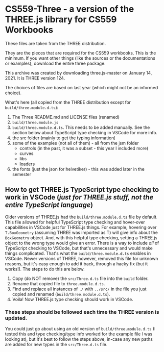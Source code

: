 ﻿# CS559-Three - a version of the THREE.js library for CS559 Workbooks

These files are taken from the THREE distribution.

They are the pieces that are required for the CS559 workbooks. This is the minimum.
If you want other things (like the sources or the documentations or examples), download the entire three package.

This archive was created by downloading three.js-master on January 14, 2021.
It is THREE version 124.

The choices of files are based on last year (which might not be an informed choice).

What's here (all copied from the THREE distribution except for `build/three.module.d.ts`):

1. The Three README.md and LICENSE files (renamed)
1. `build/three.module.js`
1. `build/three.module.d.ts`. This needs to be added manually. See the section below about TypeScript type checking in VSCode for more info.
1. the src folder (mainly to get the typing information)
1. some of the examples (not all of them) - all from the jsm folder
   - controls (in the past, it was a subset - this year I included more)
   - curves
   - libs
   - loaders
1. the fonts (just the json for helvetiker) - this was added later in the semester

## How to get THREE.js TypeScript type checking to work in VSCode (_just for THREE.js stuff, not the entire TypeScript language_)

Older versions of THREE.js had the `build/three.module.d.ts` file by default. This file allowed for helpful TypeScript type checking and hover-over capabilities in VSCode just for THREE.js things. For example, hovering over `T.BoxGeometry` (assuming THREE was imported as T) will give info about the `BoxGeometry` object. And, with this helpful type checking, setting a THREE.js object to the wrong type would give an error. There is a way to include _all_ of TypeScript checking to VSCode, but that's unnecessary and would make things complicated. That's what the `build/three.module.d.ts` enables in VSCode. Newer versions of THREE, however, removed this file for unknown reasons, but it's easy enough to add it back, through a hacky fix (but it works!). The steps to do this are below.

1. Copy (do NOT remove) the `src/Three.d.ts` file into the `build` folder.
1. Rename that copied file to `three.module.d.ts`.
1. Find and replace all instances of `./` with `../src/` in the file you just copied and renamed (`build/three.module.d.ts`).
1. Voila! Now THREE.js type checking should work in VSCode.

### These steps should be followed each time the THREE version is updated.

You could just go about using an old version of `build/three.module.d.ts` (I tested this and type checking/type info worked for the example file I was looking at), but it's best to follow the steps above, in-case any new paths are added for new types in the `src/Three.d.ts` file.
